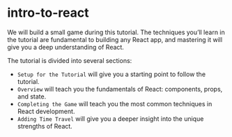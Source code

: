 # intro-to-react

We will build a small game during this tutorial. The techniques you’ll learn in the tutorial are fundamental to building any React app, and mastering it will give you a deep understanding of React.

The tutorial is divided into several sections:

- `Setup for the Tutorial` will give you a starting point to follow the tutorial.
- `Overview` will teach you the fundamentals of React: components, props, and state.
- `Completing the Game` will teach you the most common techniques in React development.
- `Adding Time Travel` will give you a deeper insight into the unique strengths of React.